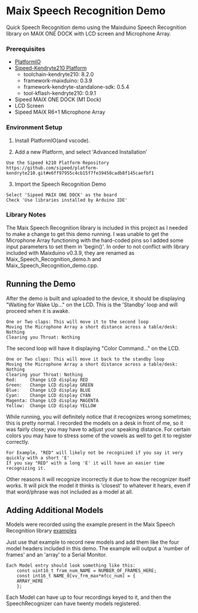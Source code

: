 # Maix Speech Recognition Demo

Quick Speech Recognition demo using the Maixduino Speech Recognition library on MAIX ONE DOCK with LCD screen and Microphone Array.

### Prerequisites

* [PlatformIO](https://platformio.org/install/ide?install=vscode)
* [Sipeed-Kendryte210 Platform](https://github.com/sipeed/platform-kendryte210)
  * toolchain-kendryte210: 8.2.0
  * framework-maixduino: 0.3.9
  * framework-kendryte-standalone-sdk: 0.5.4
  * tool-kflash-kendryte210: 0.9.1
* Sipeed MAIX ONE DOCK (M1 Dock)
* LCD Screen
* Sipeed MAIX R6+1 Microphone Array


### Environment Setup

1. Install PlatformIO(and vscode).

2. Add a new Platform, and select 'Advanced Installation'
```
Use the Sipeed k210 Platform Repository
https://github.com/sipeed/platform-kendryte210.git#e6ff97955c4cb15f7fe39450cadb8f145caefbf1
```

3. Import the Speech Recognition Demo
```
Select 'Sipeed MAIX ONE DOCK' as the board
Check 'Use libraries installed by Arduino IDE'
```

### Library Notes

The Maix Speech Recognition library is included in this project as I needed to make a change to get this demo running.
I was unable to get the Microphone Array functioning with the hard-coded pins so I added some input parameters to set them in 'begin()'.
In order to not conflict with library included with Maixduino v0.3.9, they are renamed as Maix_Speech_Recognition_demo.h and Maix_Speech_Recognition_demo.cpp.

## Running the Demo

After the demo is built and uploaded to the device, it should be displaying "Waiting for Wake Up..." on the LCD.
This is the 'Standby' loop and will proceed when it is awake.
```
One or Two claps: This will move it to the second loop
Moving the Microphone Array a short distance across a table/desk: Nothing
Clearing you Throat: Nothing
```

The second loop will have it displaying "Color Command..." on the LCD.
```
One or Two claps: This will move it back to the standby loop
Moving the Microphone Array a short distance across a table/desk: Nothing
Clearing your Throat: Nothing
Red:     Change LCD display RED
Green:   Change LCD display GREEN
Blue:    Change LCD display BLUE
Cyan:    Change LCD display CYAN
Magenta: Change LCD display MAGENTA
Yellow:  Change LCD display YELLOW
```

While running, you will definitely notice that it recognizes wrong sometimes; this is pretty normal.
I recorded the models on a desk in front of me, so it was fairly close; you may have to adjust your speaking distance. 
For certain colors you may have to stress some of the vowels as well to get it to register correctly.
```
For Example, "RED" will likely not be recognized if you say it very quickly with a short 'E'
If you say "RED" with a long 'E' it will have an easier time recognizing it.
```

Other reasons it will recognize incorrectly it due to how the recognizer itself works.
It will pick the model it thinks is 'closest' to whatever it hears, even if that word/phrase was not included as a model at all.

## Adding Additional Models
Models were recorded using the example present in the Maix Speech Recognition library [examples](https://github.com/sipeed/Maixduino/tree/master/libraries/Maix_Speech_Recognition/examples/get_voice_model)

Just use that example to record new models and add them like the four model headers included in this demo.
The example will output a 'number of frames' and an 'array' to a Serial Monitor.
```
Each Model entry should look something like this:
    const uint16_t fram_num_NAME = NUMBER_OF_FRAMES_HERE;
    const int16_t NAME_0[vv_frm_max*mfcc_num] = {
	ARRAY_HERE
	};
```

Each Model can have up to four recordings keyed to it, and then the SpeechRecognizer can have twenty models registered. 
